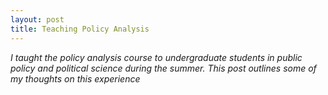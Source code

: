 ```yaml
---
layout: post
title: Teaching Policy Analysis
---
```


*I taught the policy analysis course to undergraduate students in public policy and political science during the summer. This post outlines some of my thoughts on this experience*
